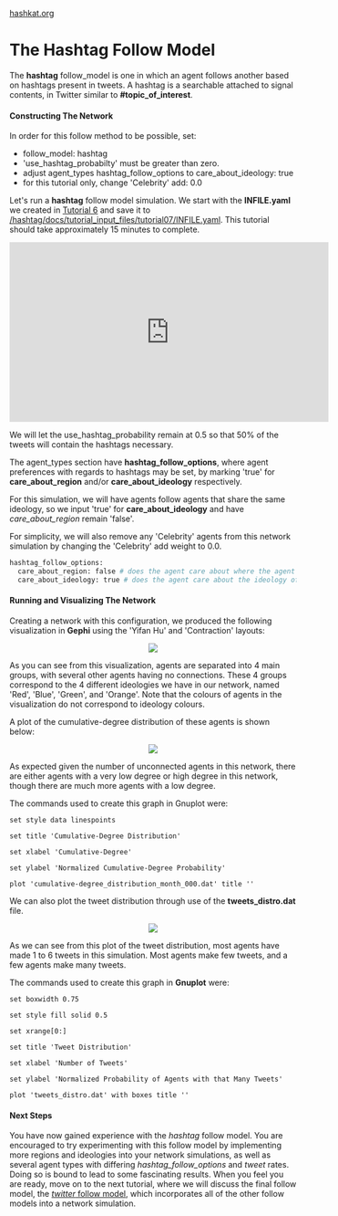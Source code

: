 [hashkat.org](http://hashkat.org)

# The Hashtag Follow Model

The **hashtag** follow_model is one in which an agent follows another based on hashtags present in tweets.  A hashtag is a searchable attached to signal contents, in Twitter similar to **#topic_of_interest**. 

#### Constructing The Network

In order for this follow method to be possible, set: 

*  follow_model:  hashtag 
*  'use_hashtag_probabilty' must be greater than zero.
*  adjust agent_types hashtag_follow_options to care_about_ideology: true
*  for this tutorial only, change 'Celebrity' add: 0.0

Let's run a **hashtag** follow model simulation. We start with the **INFILE.yaml** we created in [Tutorial 6](https://github.com/hashkat/hashkat/blob/master/docs/tutorial_input_files/tutorial06/INFILE.yaml) and save it to [/hashtag/docs/tutorial_input_files/tutorial07/INFILE.yaml](https://github.com/hashkat/hashkat/blob/master/docs/tutorial_input_files/tutorial07/INFILE.yaml). This tutorial should take approximately 15 minutes to complete.

<center>
<iframe width="560" height="315" src="https://www.youtube.com/embed/szo8_lx4Rzc" frameborder="0fo" allowfullscreen></iframe>
</center>

We will let the use_hashtag_probability remain at 0.5 so that 50% of the tweets will contain the hashtags necessary. 

The agent_types section have **hashtag_follow_options**, where agent preferences with regards to hashtags may be set, by marking 'true' for **care_about_region** and/or **care_about_ideology** respectively. 

For this simulation, we will have agents follow agents that share the same ideology, so we input 'true' for **care_about_ideology** and have *care_about_region* remain 'false'. 

For simplicity, we will also remove any 'Celebrity' agents from this network simulation by changing the 'Celebrity' add weight to 0.0.

```python
hashtag_follow_options:
  care_about_region: false # does the agent care about where the agent they will follow is from?
  care_about_ideology: true # does the agent care about the ideology of the agent they will follow?
```

#### Running and Visualizing The Network

Creating a network with this configuration, we produced the following visualization in **Gephi** using the 'Yifan Hu' and 'Contraction' layouts:

<center>
<img src='../img/tutorial07/visualization.png'>
</center>

As you can see from this visualization, agents are separated into 4 main groups, with several other agents having no connections. These 4 groups correspond to the 4 different ideologies we have in our network, named 'Red', 'Blue', 'Green', and 'Orange'. Note that the colours of agents in the visualization do not correspond to ideology colours.

A plot of the cumulative-degree distribution of these agents is shown below:

<center>
<img src='../img/tutorial07/cumulative-degree_distribution_month_000.svg'>
</center>

As expected given the number of unconnected agents in this network, there are either agents with a very low degree or high degree in this network, though there are much more agents with a low degree.

The commands used to create this graph in Gnuplot were:

`set style data linespoints`

`set title 'Cumulative-Degree Distribution'`

`set xlabel 'Cumulative-Degree'`

`set ylabel 'Normalized Cumulative-Degree Probability'`

`plot 'cumulative-degree_distribution_month_000.dat' title ''`

We can also plot the tweet distribution through use of the **tweets_distro.dat** file.

<center>
<img src='../img/tutorial07/tweets_distro.svg'>
</center>

As we can see from this plot of the tweet distribution, most agents have made 1 to 6 tweets in this simulation.  Most agents make few tweets, and a few agents make many tweets.

The commands used to create this graph in **Gnuplot** were:

`set boxwidth 0.75`

`set style fill solid 0.5`

`set xrange[0:]`

`set title 'Tweet Distribution'`

`set xlabel 'Number of Tweets'`

`set ylabel 'Normalized Probability of Agents with that Many Tweets'`

`plot 'tweets_distro.dat' with boxes title ''`

#### Next Steps

You have now gained experience with the *hashtag* follow model. You are encouraged to try experimenting with this follow model by implementing more regions and ideologies into your network simulations, as well as several agent types with differing *hashtag_follow_options* and *tweet* rates. Doing so is bound to lead to some fascinating results. When you feel you are ready, move on to the next tutorial, where we will discuss the final follow model, the [*twitter* follow model](http://docs.hashkat.org/en/latest/tutorial08/), which incorporates all of the other follow models into a network simulation.